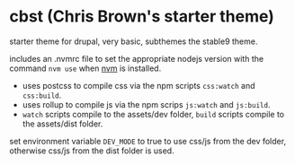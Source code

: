 # cbst (Chris Brown's starter theme)
starter theme for drupal, very basic, subthemes the stable9 theme.
  
includes an .nvmrc file to set the appropriate nodejs version with the command `nvm use` when [nvm](https://github.com/nvm-sh/nvm) is installed.  
  
- uses postcss to compile css via the npm scripts `css:watch` and `css:build`.  
- uses rollup to compile js via the npm scrips `js:watch` and `js:build`.  
- `watch` scripts compile to the assets/dev folder, `build` scripts compile to the assets/dist folder.  

set environment variable `DEV_MODE` to true to use css/js from the dev folder, otherwise css/js from the dist folder is used.  

